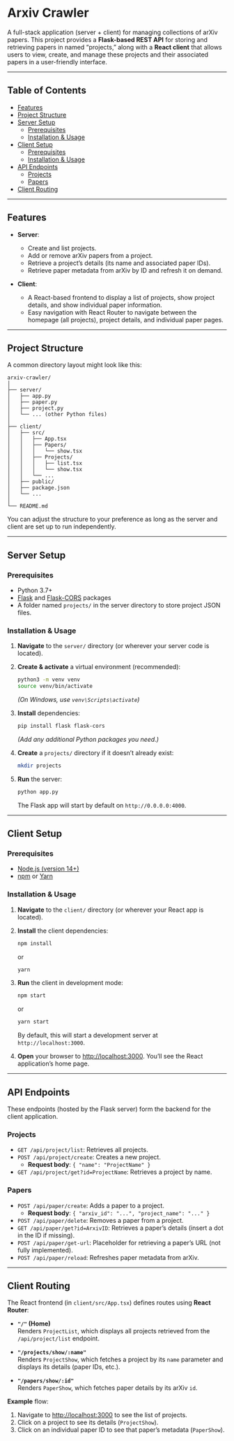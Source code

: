 # Arxiv Crawler

A full-stack application (server + client) for managing collections of arXiv papers. This project provides a **Flask-based REST API** for storing and retrieving papers in named “projects,” along with a **React client** that allows users to view, create, and manage these projects and their associated papers in a user-friendly interface.

---

## Table of Contents

- [Features](#features)
- [Project Structure](#project-structure)
- [Server Setup](#server-setup)
  - [Prerequisites](#prerequisites)
  - [Installation & Usage](#installation--usage)
- [Client Setup](#client-setup)
  - [Prerequisites](#prerequisites-1)
  - [Installation & Usage](#installation--usage-1)
- [API Endpoints](#api-endpoints)
  - [Projects](#projects)
  - [Papers](#papers)
- [Client Routing](#client-routing)

---

## Features

- **Server**: 
  - Create and list projects.
  - Add or remove arXiv papers from a project.
  - Retrieve a project’s details (its name and associated paper IDs).
  - Retrieve paper metadata from arXiv by ID and refresh it on demand.

- **Client**:
  - A React-based frontend to display a list of projects, show project details, and show individual paper information.
  - Easy navigation with React Router to navigate between the homepage (all projects), project details, and individual paper pages.

---

## Project Structure

A common directory layout might look like this:

```
arxiv-crawler/
│
├── server/
│   ├── app.py
│   ├── paper.py
│   ├── project.py
│   └── ... (other Python files)
│
├── client/
│   ├── src/
│   │   ├── App.tsx
│   │   ├── Papers/
│   │   │   └── show.tsx
│   │   ├── Projects/
│   │   │   ├── list.tsx
│   │   │   └── show.tsx
│   │   └── ...
│   ├── public/
│   ├── package.json
│   └── ...
│
└── README.md
```

You can adjust the structure to your preference as long as the server and client are set up to run independently.

---

## Server Setup

### Prerequisites

- Python 3.7+  
- [Flask](https://flask.palletsprojects.com/) and [Flask-CORS](https://flask-cors.readthedocs.io/) packages  
- A folder named `projects/` in the server directory to store project JSON files.

### Installation & Usage

1. **Navigate** to the `server/` directory (or wherever your server code is located).

2. **Create & activate** a virtual environment (recommended):
   ```bash
   python3 -m venv venv
   source venv/bin/activate
   ```
   *(On Windows, use `venv\Scripts\activate`)*

3. **Install** dependencies:
   ```bash
   pip install flask flask-cors
   ```
   *(Add any additional Python packages you need.)*

4. **Create** a `projects/` directory if it doesn’t already exist:
   ```bash
   mkdir projects
   ```

5. **Run** the server:
   ```bash
   python app.py
   ```
   The Flask app will start by default on `http://0.0.0.0:4000`.

---

## Client Setup

### Prerequisites

- [Node.js (version 14+)](https://nodejs.org/)
- [npm](https://www.npmjs.com/) or [Yarn](https://yarnpkg.com/)

### Installation & Usage

1. **Navigate** to the `client/` directory (or wherever your React app is located).

2. **Install** the client dependencies:
   ```bash
   npm install
   ```
   or
   ```bash
   yarn
   ```
3. **Run** the client in development mode:
   ```bash
   npm start
   ```
   or
   ```bash
   yarn start
   ```
   By default, this will start a development server at `http://localhost:3000`.

4. **Open** your browser to [http://localhost:3000](http://localhost:3000). You’ll see the React application’s home page.

---

## API Endpoints

These endpoints (hosted by the Flask server) form the backend for the client application.

### Projects

- `GET /api/project/list`: Retrieves all projects.
- `POST /api/project/create`: Creates a new project.
  - **Request body**: `{ "name": "ProjectName" }`
- `GET /api/project/get?id=ProjectName`: Retrieves a project by name.

### Papers

- `POST /api/paper/create`: Adds a paper to a project.
  - **Request body**: `{ "arxiv_id": "...", "project_name": "..." }`
- `POST /api/paper/delete`: Removes a paper from a project.
- `GET /api/paper/get?id=ArxivID`: Retrieves a paper’s details (insert a dot in the ID if missing).
- `POST /api/paper/get-url`: Placeholder for retrieving a paper’s URL (not fully implemented).
- `POST /api/paper/reload`: Refreshes paper metadata from arXiv.

---

## Client Routing

The React frontend (in `client/src/App.tsx`) defines routes using **React Router**:

- **`"/"` (Home)**  
  Renders `ProjectList`, which displays all projects retrieved from the `/api/project/list` endpoint.

- **`"/projects/show/:name"`**  
  Renders `ProjectShow`, which fetches a project by its `name` parameter and displays its details (paper IDs, etc.).

- **`"/papers/show/:id"`**  
  Renders `PaperShow`, which fetches paper details by its arXiv `id`.

**Example** flow:
1. Navigate to [http://localhost:3000](http://localhost:3000) to see the list of projects.
2. Click on a project to see its details (`ProjectShow`).
3. Click on an individual paper ID to see that paper’s metadata (`PaperShow`).

